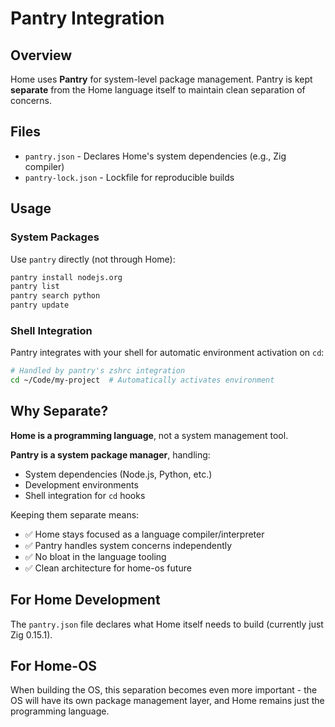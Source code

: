 # Pantry Integration

## Overview

Home uses **Pantry** for system-level package management. Pantry is kept **separate** from the Home language itself to maintain clean separation of concerns.

## Files

- `pantry.json` - Declares Home's system dependencies (e.g., Zig compiler)
- `pantry-lock.json` - Lockfile for reproducible builds

## Usage

### System Packages

Use `pantry` directly (not through Home):

```bash
pantry install nodejs.org
pantry list
pantry search python
pantry update
```

### Shell Integration

Pantry integrates with your shell for automatic environment activation on `cd`:

```bash
# Handled by pantry's zshrc integration
cd ~/Code/my-project  # Automatically activates environment
```

## Why Separate?

**Home is a programming language**, not a system management tool.

**Pantry is a system package manager**, handling:
- System dependencies (Node.js, Python, etc.)
- Development environments
- Shell integration for `cd` hooks

Keeping them separate means:
- ✅ Home stays focused as a language compiler/interpreter
- ✅ Pantry handles system concerns independently
- ✅ No bloat in the language tooling
- ✅ Clean architecture for home-os future

## For Home Development

The `pantry.json` file declares what Home itself needs to build (currently just Zig 0.15.1).

## For Home-OS

When building the OS, this separation becomes even more important - the OS will have its own package management layer, and Home remains just the programming language.
